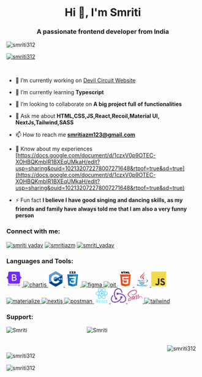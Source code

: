 <h1 align="center">Hi 👋, I'm Smriti</h1>
<h3 align="center">A passionate frontend developer from India</h3>

<p align="left"> <img src="https://komarev.com/ghpvc/?username=smriti312&label=Profile%20views&color=0e75b6&style=flat" alt="smriti312" /> </p>

<p align="left"> <a href="https://github.com/ryo-ma/github-profile-trophy"><img src="https://github-profile-trophy.vercel.app/?username=smriti312" alt="smriti312" /></a> </p>

<p align="left"> <a href="https://twitter.com/" target="blank"><img src="https://img.shields.io/twitter/follow/?logo=twitter&style=for-the-badge" alt="" /></a> </p>

- 🔭 I’m currently working on [Devil Circuit Website](https://www.devilscircuit.com/)

- 🌱 I’m currently learning **Typescript**

- 👯 I’m looking to collaborate on **A big project full of functionalities**

- 💬 Ask me about **HTML,CSS,JS,React,Recoil,Material UI, NextJs,Tailwind,SASS**

- 📫 How to reach me **smritiazm123@gmail.com**

- 📄 Know about my experiences [https://docs.google.com/document/d/1czxV0p9OTEC-XOHBQKmbIR1BXEqUMkaH/edit?usp=sharing&ouid=102132072278007271648&rtpof=true&sd=true](https://docs.google.com/document/d/1czxV0p9OTEC-XOHBQKmbIR1BXEqUMkaH/edit?usp=sharing&ouid=102132072278007271648&rtpof=true&sd=true)

- ⚡ Fun fact **I believe I have good singing and dancing skills, as my friends and family have always told me that I am also a very funny person**

<h3 align="left">Connect with me:</h3>
<p align="left">
<a href="https://linkedin.com/in/smriti yadav" target="blank"><img align="center" src="https://raw.githubusercontent.com/rahuldkjain/github-profile-readme-generator/master/src/images/icons/Social/linked-in-alt.svg" alt="smriti yadav" height="30" width="40" /></a>
<a href="https://instagram.com/smritiazm" target="blank"><img align="center" src="https://raw.githubusercontent.com/rahuldkjain/github-profile-readme-generator/master/src/images/icons/Social/instagram.svg" alt="smritiazm" height="30" width="40" /></a>
<a href="https://www.leetcode.com/smriti_yadav" target="blank"><img align="center" src="https://raw.githubusercontent.com/rahuldkjain/github-profile-readme-generator/master/src/images/icons/Social/leet-code.svg" alt="smriti_yadav" height="30" width="40" /></a>
</p>
<h3 align="left">Languages and Tools:</h3>
<p align="left"> <a href="https://getbootstrap.com" target="_blank" rel="noreferrer"> <img src="https://raw.githubusercontent.com/devicons/devicon/master/icons/bootstrap/bootstrap-plain-wordmark.svg" alt="bootstrap" width="40" height="40"/> </a> <a href="https://www.chartjs.org" target="_blank" rel="noreferrer"> <img src="https://www.chartjs.org/media/logo-title.svg" alt="chartjs" width="40" height="40"/> </a> <a href="https://www.w3schools.com/cpp/" target="_blank" rel="noreferrer"> <img src="https://raw.githubusercontent.com/devicons/devicon/master/icons/cplusplus/cplusplus-original.svg" alt="cplusplus" width="40" height="40"/> </a> <a href="https://www.w3schools.com/css/" target="_blank" rel="noreferrer"> <img src="https://raw.githubusercontent.com/devicons/devicon/master/icons/css3/css3-original-wordmark.svg" alt="css3" width="40" height="40"/> </a> <a href="https://www.figma.com/" target="_blank" rel="noreferrer"> <img src="https://www.vectorlogo.zone/logos/figma/figma-icon.svg" alt="figma" width="40" height="40"/> </a> <a href="https://git-scm.com/" target="_blank" rel="noreferrer"> <img src="https://www.vectorlogo.zone/logos/git-scm/git-scm-icon.svg" alt="git" width="40" height="40"/> </a> <a href="https://www.w3.org/html/" target="_blank" rel="noreferrer"> <img src="https://raw.githubusercontent.com/devicons/devicon/master/icons/html5/html5-original-wordmark.svg" alt="html5" width="40" height="40"/> </a> <a href="https://www.java.com" target="_blank" rel="noreferrer"> <img src="https://raw.githubusercontent.com/devicons/devicon/master/icons/java/java-original.svg" alt="java" width="40" height="40"/> </a> <a href="https://developer.mozilla.org/en-US/docs/Web/JavaScript" target="_blank" rel="noreferrer"> <img src="https://raw.githubusercontent.com/devicons/devicon/master/icons/javascript/javascript-original.svg" alt="javascript" width="40" height="40"/> </a> <a href="https://materializecss.com/" target="_blank" rel="noreferrer"> <img src="https://raw.githubusercontent.com/prplx/svg-logos/5585531d45d294869c4eaab4d7cf2e9c167710a9/svg/materialize.svg" alt="materialize" width="40" height="40"/> </a> <a href="https://nextjs.org/" target="_blank" rel="noreferrer"> <img src="https://cdn.worldvectorlogo.com/logos/nextjs-2.svg" alt="nextjs" width="40" height="40"/> </a> <a href="https://postman.com" target="_blank" rel="noreferrer"> <img src="https://www.vectorlogo.zone/logos/getpostman/getpostman-icon.svg" alt="postman" width="40" height="40"/> </a> <a href="https://reactjs.org/" target="_blank" rel="noreferrer"> <img src="https://raw.githubusercontent.com/devicons/devicon/master/icons/react/react-original-wordmark.svg" alt="react" width="40" height="40"/> </a> <a href="https://redux.js.org" target="_blank" rel="noreferrer"> <img src="https://raw.githubusercontent.com/devicons/devicon/master/icons/redux/redux-original.svg" alt="redux" width="40" height="40"/> </a> <a href="https://sass-lang.com" target="_blank" rel="noreferrer"> <img src="https://raw.githubusercontent.com/devicons/devicon/master/icons/sass/sass-original.svg" alt="sass" width="40" height="40"/> </a> <a href="https://tailwindcss.com/" target="_blank" rel="noreferrer"> <img src="https://www.vectorlogo.zone/logos/tailwindcss/tailwindcss-icon.svg" alt="tailwind" width="40" height="40"/> </a> </p>

<h3 align="left">Support:</h3>
<p><a href="https://www.buymeacoffee.com/Smriti"> <img align="left" src="https://cdn.buymeacoffee.com/buttons/v2/default-yellow.png" height="50" width="210" alt="Smriti" /></a><a href="https://ko-fi.com/Smriti"> <img align="left" src="https://cdn.ko-fi.com/cdn/kofi3.png?v=3" height="50" width="210" alt="Smriti" /></a></p><br><br>

<p><img align="left" src="https://github-readme-stats.vercel.app/api/top-langs?username=smriti312&show_icons=true&locale=en&layout=compact" alt="smriti312" /></p>

<p>&nbsp;<img align="center" src="https://github-readme-stats.vercel.app/api?username=smriti312&show_icons=true&locale=en" alt="smriti312" /></p>

<p><img align="center" src="https://github-readme-streak-stats.herokuapp.com/?user=smriti312&" alt="smriti312" /></p>
